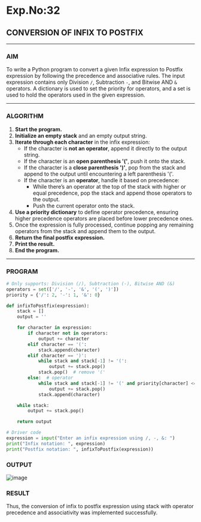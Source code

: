 # Exp.No:32  
## CONVERSION OF INFIX TO POSTFIX

---

### AIM  
To write a Python program to convert a given Infix expression to Postfix expression by following the precedence and associative rules. The input expression contains only Division `/`, Subtraction `-`, and Bitwise AND `&` operators. A dictionary is used to set the priority for operators, and a set is used to hold the operators used in the given expression.

---

### ALGORITHM

1. **Start the program.**
2. **Initialize an empty stack** and an empty output string.
3. **Iterate through each character** in the infix expression:
   - If the character is **not an operator**, append it directly to the output string.
   - If the character is an **open parenthesis '('**, push it onto the stack.
   - If the character is a **close parenthesis ')'**, pop from the stack and append to the output until encountering a left parenthesis '('.
   - If the character is an **operator**, handle it based on precedence:
     - While there’s an operator at the top of the stack with higher or equal precedence, pop the stack and append those operators to the output.
     - Push the current operator onto the stack.
4. **Use a priority dictionary** to define operator precedence, ensuring higher precedence operators are placed before lower precedence ones.
5. Once the expression is fully processed, continue popping any remaining operators from the stack and append them to the output.
6. **Return the final postfix expression.**
7. **Print the result.**
8. **End the program.**

---

### PROGRAM

```python
# Only supports: Division (/), Subtraction (-), Bitwise AND (&)
operators = set(['/', '-', '&', '(', ')'])
priority = {'/': 2, '-': 1, '&': 0}

def infixToPostfix(expression):
    stack = []
    output = ''

    for character in expression:
        if character not in operators:
            output += character
        elif character == '(':
            stack.append(character)
        elif character == ')':
            while stack and stack[-1] != '(':
                output += stack.pop()
            stack.pop()  # remove '('
        else:  # operator
            while stack and stack[-1] != '(' and priority[character] <= priority.get(stack[-1], 0):
                output += stack.pop()
            stack.append(character)

    while stack:
        output += stack.pop()

    return output

# Driver code
expression = input("Enter an infix expression using /, -, &: ")
print("Infix notation: ", expression)
print("Postfix notation: ", infixToPostfix(expression))

```

### OUTPUT
![image](https://github.com/user-attachments/assets/5dd037cf-75f4-497a-9dbf-ebfd0389396b)


### RESULT

Thus, the conversion of infix to postfix expression using stack with operator precedence and associativity was implemented successfully.
